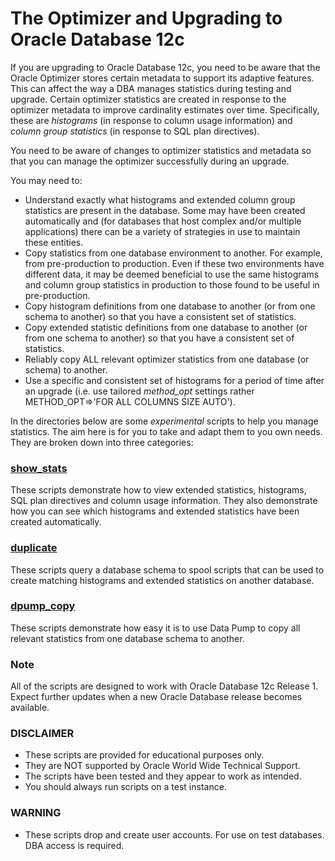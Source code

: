 # The Optimizer and Upgrading to Oracle Database 12c

If you are upgrading to Oracle Database 12c, you need to be aware that the Oracle Optimizer stores certain metadata to support its adaptive features. This can affect the way a DBA manages statistics during testing and upgrade. Certain optimizer statistics are created in response to the optimizer metadata to improve cardinality estimates over time. Specifically, these are *histograms* (in response to column usage information) and *column group statistics* (in response to SQL plan directives).

You need to be aware of changes to optimizer statistics and metadata so that you can manage the optimizer successfully during an upgrade. 

You may need to:

*  Understand exactly what histograms and extended column group statistics are present in the database. Some may have been created automatically and (for databases that host complex and/or multiple applications) there can be a variety of strategies in use to maintain these entities.
*  Copy statistics from one database environment to another. For example, from pre-production to production. Even if these two environments have different data, it may be deemed beneficial to use the same histograms and column group statistics in production to those found to be useful in pre-production.
*  Copy histogram definitions from one database to another (or from one schema to another) so that you have a consistent set of statistics.
*  Copy extended statistic definitions from one database to another (or from one schema to another) so that you have a consistent set of statistics.
*  Reliably copy ALL relevant optimizer statistics from one database (or schema) to another.
*  Use a specific and consistent set of histograms for a period of time after an upgrade (i.e. use tailored *method_opt* settings rather METHOD_OPT=>'FOR ALL COLUMNS SIZE AUTO').

In the directories below are some *experimental* scripts to help you manage statistics. The aim here is for you to take and adapt them to you own needs. They are broken down into three categories:

### [show_stats](https://github.com/oracle/dw-vldb/tree/master/upgrading_to_12c/show_stats)

These scripts demonstrate how to view extended statistics, histograms, SQL plan directives and column usage information. They also demonstrate how you can see which histograms and extended statistics have been created automatically.

### [duplicate](https://github.com/oracle/dw-vldb/tree/master/upgrading_to_12c/duplicate)

These scripts query a database schema to spool scripts that can be used to create matching histograms and extended statistics on another database.

### [dpump_copy](https://github.com/oracle/dw-vldb/tree/master/upgrading_to_12c/dpump_copy)

These scripts demonstrate how easy it is to use Data Pump to copy all relevant statistics from one database schema to another.

### Note

All of the scripts are designed to work with Oracle Database 12c Release 1. Expect further updates when a new Oracle Database release becomes available.

### DISCLAIMER

*  These scripts are provided for educational purposes only.
*  They are NOT supported by Oracle World Wide Technical Support.
*  The scripts have been tested and they appear to work as intended.
*  You should always run scripts on a test instance.

### WARNING

*  These scripts drop and create user accounts. For use on test databases. DBA access is required.
